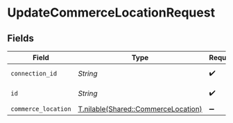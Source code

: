 # UpdateCommerceLocationRequest


## Fields

| Field                                                                          | Type                                                                           | Required                                                                       | Description                                                                    |
| ------------------------------------------------------------------------------ | ------------------------------------------------------------------------------ | ------------------------------------------------------------------------------ | ------------------------------------------------------------------------------ |
| `connection_id`                                                                | *String*                                                                       | :heavy_check_mark:                                                             | ID of the connection                                                           |
| `id`                                                                           | *String*                                                                       | :heavy_check_mark:                                                             | ID of the Location                                                             |
| `commerce_location`                                                            | [T.nilable(Shared::CommerceLocation)](../../models/shared/commercelocation.md) | :heavy_minus_sign:                                                             | N/A                                                                            |